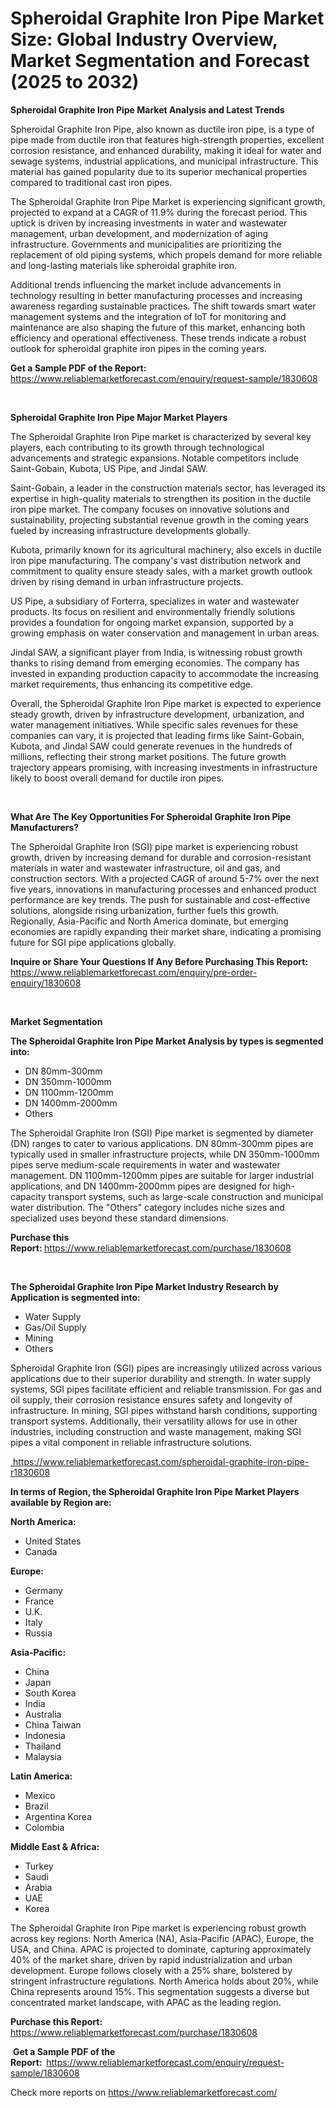 <p><h1>Spheroidal Graphite Iron Pipe Market Size: Global Industry Overview, Market Segmentation and Forecast (2025 to 2032)</h1></p><p><strong>Spheroidal Graphite Iron Pipe Market Analysis and Latest Trends</strong></p>
<p><p>Spheroidal Graphite Iron Pipe, also known as ductile iron pipe, is a type of pipe made from ductile iron that features high-strength properties, excellent corrosion resistance, and enhanced durability, making it ideal for water and sewage systems, industrial applications, and municipal infrastructure. This material has gained popularity due to its superior mechanical properties compared to traditional cast iron pipes.</p><p>The Spheroidal Graphite Iron Pipe Market is experiencing significant growth, projected to expand at a CAGR of 11.9% during the forecast period. This uptick is driven by increasing investments in water and wastewater management, urban development, and modernization of aging infrastructure. Governments and municipalities are prioritizing the replacement of old piping systems, which propels demand for more reliable and long-lasting materials like spheroidal graphite iron. </p><p>Additional trends influencing the market include advancements in technology resulting in better manufacturing processes and increasing awareness regarding sustainable practices. The shift towards smart water management systems and the integration of IoT for monitoring and maintenance are also shaping the future of this market, enhancing both efficiency and operational effectiveness. These trends indicate a robust outlook for spheroidal graphite iron pipes in the coming years.</p></p>
<p><strong>Get a Sample PDF of the Report:&nbsp;</strong> <a href="https://www.reliablemarketforecast.com/enquiry/request-sample/1830608?utm_campaign=2193&utm_medium=2&utm_source=Github&utm_content=ia&utm_term=03022025&utm_id=spheroidal-graphite-iron-pipe">https://www.reliablemarketforecast.com/enquiry/request-sample/1830608</a></p>
<p>&nbsp;</p>
<p><strong>Spheroidal Graphite Iron Pipe Major Market Players</strong></p>
<p><p>The Spheroidal Graphite Iron Pipe market is characterized by several key players, each contributing to its growth through technological advancements and strategic expansions. Notable competitors include Saint-Gobain, Kubota, US Pipe, and Jindal SAW.</p><p>Saint-Gobain, a leader in the construction materials sector, has leveraged its expertise in high-quality materials to strengthen its position in the ductile iron pipe market. The company focuses on innovative solutions and sustainability, projecting substantial revenue growth in the coming years fueled by increasing infrastructure developments globally.</p><p>Kubota, primarily known for its agricultural machinery, also excels in ductile iron pipe manufacturing. The company's vast distribution network and commitment to quality ensure steady sales, with a market growth outlook driven by rising demand in urban infrastructure projects.</p><p>US Pipe, a subsidiary of Forterra, specializes in water and wastewater products. Its focus on resilient and environmentally friendly solutions provides a foundation for ongoing market expansion, supported by a growing emphasis on water conservation and management in urban areas.</p><p>Jindal SAW, a significant player from India, is witnessing robust growth thanks to rising demand from emerging economies. The company has invested in expanding production capacity to accommodate the increasing market requirements, thus enhancing its competitive edge.</p><p>Overall, the Spheroidal Graphite Iron Pipe market is expected to experience steady growth, driven by infrastructure development, urbanization, and water management initiatives. While specific sales revenues for these companies can vary, it is projected that leading firms like Saint-Gobain, Kubota, and Jindal SAW could generate revenues in the hundreds of millions, reflecting their strong market positions. The future growth trajectory appears promising, with increasing investments in infrastructure likely to boost overall demand for ductile iron pipes.</p></p>
<p>&nbsp;</p>
<p><strong>What Are The Key Opportunities For Spheroidal Graphite Iron Pipe Manufacturers?</strong></p>
<p><p>The Spheroidal Graphite Iron (SGI) pipe market is experiencing robust growth, driven by increasing demand for durable and corrosion-resistant materials in water and wastewater infrastructure, oil and gas, and construction sectors. With a projected CAGR of around 5-7% over the next five years, innovations in manufacturing processes and enhanced product performance are key trends. The push for sustainable and cost-effective solutions, alongside rising urbanization, further fuels this growth. Regionally, Asia-Pacific and North America dominate, but emerging economies are rapidly expanding their market share, indicating a promising future for SGI pipe applications globally.</p></p>
<p><strong>Inquire or Share Your Questions If Any Before Purchasing This Report:</strong> <a href="https://www.reliablemarketforecast.com/enquiry/pre-order-enquiry/1830608?utm_campaign=2193&utm_medium=2&utm_source=Github&utm_content=ia&utm_term=03022025&utm_id=spheroidal-graphite-iron-pipe">https://www.reliablemarketforecast.com/enquiry/pre-order-enquiry/1830608</a></p>
<p>&nbsp;</p>
<p><strong>Market Segmentation</strong></p>
<p><strong>The Spheroidal Graphite Iron Pipe Market Analysis by types is segmented into:</strong></p>
<p><ul><li>DN 80mm-300mm</li><li>DN 350mm-1000mm</li><li>DN 1100mm-1200mm</li><li>DN 1400mm-2000mm</li><li>Others</li></ul></p>
<p><p>The Spheroidal Graphite Iron (SGI) Pipe market is segmented by diameter (DN) ranges to cater to various applications. DN 80mm-300mm pipes are typically used in smaller infrastructure projects, while DN 350mm-1000mm pipes serve medium-scale requirements in water and wastewater management. DN 1100mm-1200mm pipes are suitable for larger industrial applications, and DN 1400mm-2000mm pipes are designed for high-capacity transport systems, such as large-scale construction and municipal water distribution. The "Others" category includes niche sizes and specialized uses beyond these standard dimensions.</p></p>
<p><strong>Purchase this Report:&nbsp;</strong><a href="https://www.reliablemarketforecast.com/purchase/1830608?utm_campaign=2193&utm_medium=2&utm_source=Github&utm_content=ia&utm_term=03022025&utm_id=spheroidal-graphite-iron-pipe">https://www.reliablemarketforecast.com/purchase/1830608</a></p>
<p>&nbsp;</p>
<p><strong>The Spheroidal Graphite Iron Pipe Market Industry Research by Application is segmented into:</strong></p>
<p><ul><li>Water Supply</li><li>Gas/Oil Supply</li><li>Mining</li><li>Others</li></ul></p>
<p><p>Spheroidal Graphite Iron (SGI) pipes are increasingly utilized across various applications due to their superior durability and strength. In water supply systems, SGI pipes facilitate efficient and reliable transmission. For gas and oil supply, their corrosion resistance ensures safety and longevity of infrastructure. In mining, SGI pipes withstand harsh conditions, supporting transport systems. Additionally, their versatility allows for use in other industries, including construction and waste management, making SGI pipes a vital component in reliable infrastructure solutions.</p></p>
<p><a href="https://www.reliablemarketforecast.com/spheroidal-graphite-iron-pipe-r1830608?utm_campaign=2193&utm_medium=2&utm_source=Github&utm_content=ia&utm_term=03022025&utm_id=spheroidal-graphite-iron-pipe">&nbsp;https://www.reliablemarketforecast.com/spheroidal-graphite-iron-pipe-r1830608</a></p>
<p><strong>In terms of Region, the Spheroidal Graphite Iron Pipe Market Players available by Region are:</strong></p>
<p>
    <p> <strong> North America: </strong>
        <ul>
            <li>United States</li>
            <li>Canada</li>
        </ul>
        </p> 
    <p> <strong> Europe: </strong>
        <ul>
            <li>Germany</li>
            <li>France</li>
            <li>U.K.</li>
            <li>Italy</li>
            <li>Russia</li>
        </ul>
        </p> 
    <p> <strong> Asia-Pacific: </strong>
        <ul>
            <li>China</li>
            <li>Japan</li>
            <li>South Korea</li>
            <li>India</li>
            <li>Australia</li>
            <li>China Taiwan</li>
            <li>Indonesia</li>
            <li>Thailand</li>
            <li>Malaysia</li>
        </ul>
        </p> 
    <p> <strong> Latin America: </strong>
        <ul>
            <li>Mexico</li>
            <li>Brazil</li>
            <li>Argentina Korea</li>
            <li>Colombia</li>
        </ul>
        </p> 
    <p> <strong> Middle East & Africa: </strong>
        <ul>
            <li>Turkey</li>
            <li>Saudi</li>
            <li>Arabia</li>
            <li>UAE</li>
            <li>Korea</li>
        </ul>
    </p>
    </p>
<p><p>The Spheroidal Graphite Iron Pipe market is experiencing robust growth across key regions: North America (NA), Asia-Pacific (APAC), Europe, the USA, and China. APAC is projected to dominate, capturing approximately 40% of the market share, driven by rapid industrialization and urban development. Europe follows closely with a 25% share, bolstered by stringent infrastructure regulations. North America holds about 20%, while China represents around 15%. This segmentation suggests a diverse but concentrated market landscape, with APAC as the leading region.</p></p>
<p><strong>Purchase this Report: </strong><a href="https://www.reliablemarketforecast.com/purchase/1830608?utm_campaign=2193&utm_medium=2&utm_source=Github&utm_content=ia&utm_term=03022025&utm_id=spheroidal-graphite-iron-pipe">https://www.reliablemarketforecast.com/purchase/1830608</a></p>
<p>&nbsp;<strong>Get a Sample PDF of the Report:&nbsp;&nbsp;</strong><a href="https://www.reliablemarketforecast.com/enquiry/request-sample/1830608?utm_campaign=2193&utm_medium=2&utm_source=Github&utm_content=ia&utm_term=03022025&utm_id=spheroidal-graphite-iron-pipe">https://www.reliablemarketforecast.com/enquiry/request-sample/1830608</a></p>
<p><strong></strong></p>
<p>Check more reports on <a href="https://www.reliablemarketforecast.com/?utm_campaign=2193&utm_medium=2&utm_source=Github&utm_content=ia&utm_term=03022025&utm_id=spheroidal-graphite-iron-pipe">https://www.reliablemarketforecast.com/</a></p>